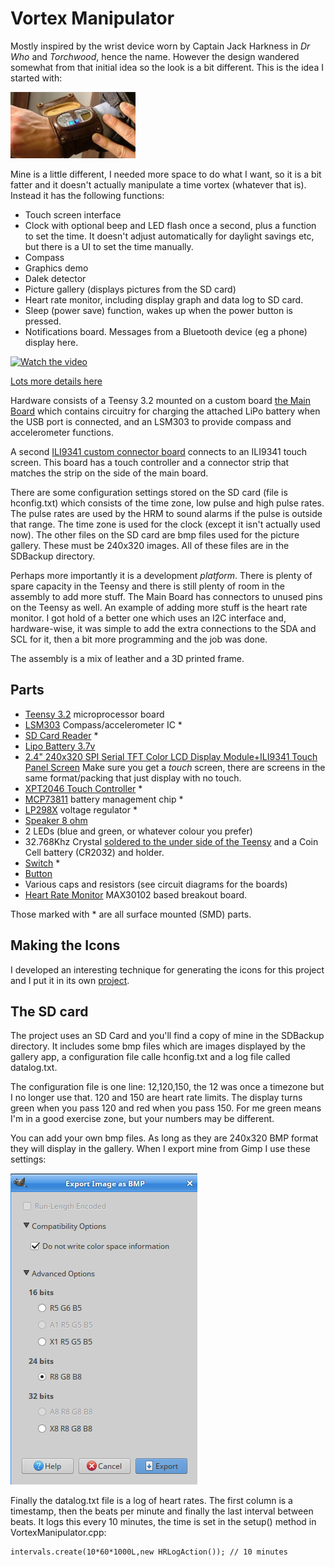 Vortex Manipulator
=

Mostly inspired by the wrist device worn by Captain Jack Harkness in _Dr Who_ and _Torchwood_, hence the name. However the design wandered somewhat from that initial idea so the look is a bit different. This is the idea I started with:

<img src="images/wriststrap-300x159.jpg?resize=300%2C159" alt="VM" style="width: 200px;"/>

Mine is a little different, I needed more space to do what I want, so it is a bit fatter and it doesn't actually manipulate a time vortex (whatever that is). Instead it has the following functions:

 * Touch screen interface
 * Clock with optional beep and LED flash once a second, plus a function to set the time. It doesn't adjust automatically for daylight savings etc, but there is a UI to set the time manually.
 * Compass
 * Graphics demo
 * Dalek detector
 * Picture gallery (displays pictures from the SD card)
 * Heart rate monitor, including display graph and data log to SD card.
 * Sleep (power save) function, wakes up when the power button is pressed.
 * Notifications board. Messages from a Bluetooth device (eg a phone) display here.

[![Watch the video](https://youtu.be/WImzifKEVy0/maxresdefault.jpg)](https://youtu.be/WImzifKEVy0)

[Lots more details here](https://github.com/RogerParkinson/vortex-manipulator)

Hardware consists of a Teensy 3.2 mounted on a custom board [the Main Board](eagle/MainBoard/Readme.md) which contains circuitry for charging the attached LiPo battery when the USB port is connected, and an LSM303 to provide compass and accelerometer functions.

A second [ILI9341 custom connector board](eagle/ILI9341-Touch-connector/Readme.md) connects to an ILI9341 touch screen. This board has a touch controller and a connector strip that matches the strip on the side of the main board.

There are some configuration settings stored on the SD card (file is hconfig.txt) which consists of the time zone, low pulse and high pulse rates. The pulse rates are used by the HRM to sound alarms if the pulse is outside that range. The time zone is used for the clock (except it isn't actually used now). The other files on the SD card are bmp files used for the picture gallery. These must be 240x320 images. All of these files are in the SDBackup directory.

Perhaps more importantly it is a development _platform_. There is plenty of spare capacity in the Teensy and there is still plenty of room in the assembly to add more stuff. The Main Board has connectors to unused pins on the Teensy as well. An example of adding more stuff is the heart rate monitor. I got hold of a better one which uses an I2C interface and, hardware-wise, it was simple to add the extra connections to the SDA and SCL for it, then a bit more programming and the job was done.

The assembly is a mix of leather and a 3D printed frame.

Parts
-

 * [Teensy 3.2](https://www.pjrc.com/store/teensy32.html) microprocessor board
 * [LSM303](http://nz.element14.com/stmicroelectronics/lsm303dlhc/sensor-3-ch-accel-mag-mod-14lga/dp/2068595) Compass/accelerometer IC *
 * [SD Card Reader](https://www.aliexpress.com/item/Free-Shipping-5PCS-67840-8001-Conn-SD-Card-HDR-9-POS-Solder-RA-SMD-Embossed-T/32651979617.html?spm=2114.01010208.3.8.SHXu2I&ws_ab_test=searchweb0_0,searchweb201602_3_10152_10065_10151_10068_436_10136_10157_10137_10060_10138_10155_10062_10156_10154_10056_10055_10054_10059_100032_100033_100031_10099_10103_10102_10096_10147_10052_10053_10050_10107_10142_10051_10084_10083_10080_10082_10081_10110_10175_10111_10112_10113_10114_10181_10037_10183_10182_10185_10033_10032_10078_10079_10077_10073_10070_10123,searchweb201603_2,ppcSwitch_4&btsid=7b9c1a86-e8c1-4082-b529-14cabbf02189&algo_expid=712bfc6c-3058-4115-9f9d-6d221787d2ec-1&algo_pvid=712bfc6c-3058-4115-9f9d-6d221787d2ec) *
 * [Lipo Battery 3.7v](https://www.aliexpress.com/item/3-7V-1000mah-753050-Lithium-Polymer-LiPo-Rechargeable-Battery-For-Mp3-MP4-MP5-DVD-PAD-mobile/32293277274.html?spm=2114.01010208.3.15.W3GGuF&ws_ab_test=searchweb0_0,searchweb201602_3_10152_10065_10151_10068_436_10136_10157_10137_10060_10138_10155_10062_10156_10154_10056_10055_10054_10059_100032_100033_100031_10099_10103_10102_10096_10147_10052_10053_10050_10107_10142_10051_10084_10083_10080_10082_10081_10110_10175_10111_10112_10113_10114_10181_10037_10183_10182_10185_10032_10078_10079_10077_10073_10070_10123,searchweb201603_2,ppcSwitch_4&btsid=7691371f-396d-424d-b6fc-32f0ece90527&algo_expid=46b76ba9-9c3b-4e16-846a-75c4c1e89c21-4&algo_pvid=46b76ba9-9c3b-4e16-846a-75c4c1e89c21)
 * [2.4" 240x320 SPI Serial TFT Color LCD Display Module+ILI9341 Touch Panel Screen](https://www.aliexpress.com/item/2-8-2-8-Inch-240x320-SPI-Serial-TFT-Color-LCD-Display-Module-Touch-Panel-Screen/32681743271.html?spm=2114.13010308.0.0.0kiaBY) Make sure you get a *touch* screen, there are screens in the same format/packing that just display with no touch.
 * [XPT2046 Touch Controller](https://www.aliexpress.com/item/Free-shipping-20pcs-lot-XPT2046-2046-TSSOP16-new-original/32639677099.html?spm=2114.13010608.0.0.BkDnSR) *
 * [MCP73811](https://www.aliexpress.com/item/100-new-origina-MCP73811T-420I-OT-battery-management-chip-73811-MCP73811-Free-shipping-best-match/32713220952.html?spm=2114.search0104.3.1.75a67645xuhfYb&ws_ab_test=searchweb0_0,searchweb201602_3_10065_10068_10547_319_317_10548_10696_10084_453_10924_10083_454_10925_10926_10618_10920_10921_10307_10922_537_536_5733313_5733211_10059_10884_5733113_10887_100031_321_5733413_322_10103_5733612_5733513,searchweb201603_2,ppcSwitch_0&algo_expid=36e5927f-8c98-4996-90c5-7ffab6aace2d-0&algo_pvid=36e5927f-8c98-4996-90c5-7ffab6aace2d) battery management chip *
 * [LP298X](http://www.datasheetcafe.com/lp298xs-datasheet-low-dropout-regulator/) voltage regulator *
 * [Speaker 8 ohm](https://www.aliexpress.com/item/Manufacturers-direct-sales-round-8-European-1W-speaker-1w8-European-speakers-8-European-1W-speaker-20mm/32777445698.html?spm=2114.10010108.1000014.5.zq1wAZ&traffic_analysisId=recommend_3035_null_null_null&scm=1007.13338.79672.000000000000000&pvid=fb37bd47-3760-417f-b739-e97fcb0411c1&tpp=1)
 * 2 LEDs (blue and green, or whatever colour you prefer)
 * 32.768Khz Crystal [soldered to the under side of the Teensy](https://www.pjrc.com/teensy/td_libs_Time.html) and a Coin Cell battery (CR2032) and holder.
 * [Switch](https://www.aliexpress.com/item/MINI-micro-Slide-Switch-On-OFF-2-Position-1P2T-SPDT-Miniature-Horizontal-Slide-Switch-SMD-7/32655484942.html?spm=2114.01010208.3.1.kFgw4d&ws_ab_test=searchweb0_0,searchweb201602_3_10152_10065_10151_10068_436_10136_10157_10137_10060_10138_10155_10062_10156_10154_10056_10055_10054_10059_100032_100033_100031_10099_10103_10102_10096_10147_10052_10053_10050_10107_10142_10051_10084_10083_10080_10082_10081_10110_10175_10111_10112_10113_10114_10181_10037_10183_10182_10185_10032_10078_10079_10077_10073_10070_10123,searchweb201603_2,ppcSwitch_4&btsid=4943b00a-2810-4553-922c-abebd41b5fcd&algo_expid=9ef925ce-c813-4853-b9b8-157b1cc2ff52-0&algo_pvid=9ef925ce-c813-4853-b9b8-157b1cc2ff52) *
 * [Button](https://www.aliexpress.com/item/Promotion-Amico-100-Pcs-6x6x4-5mm-Panel-PCB-Momentary-Tactile-Tact-Push-Button-Switch-4-Pin/32563399489.html?spm=2114.10010108.1000014.1.VHE2ua&traffic_analysisId=recommend_3035_null_null_null&scm=1007.13338.79672.000000000000000&pvid=3f217487-ecad-45bd-a56f-eb5fef49d540&tpp=1)
 * Various caps and resistors (see circuit diagrams for the boards)
 * [Heart Rate Monitor](https://www.aliexpress.com/item/Low-Power-MAX30102-Heart-Rate-Oxygen-Pulse-Breakout-for-Arduino-Replace-MAx30100/32892216359.html?spm=a2g0s.9042311.0.0.27424c4dQnQZ6O) MAX30102 based breakout board.
 
Those marked with * are all surface mounted (SMD) parts.
 
Making the Icons
-

I developed an interesting technique for generating the icons for this project and I put it in its own [project](https://github.com/RogerParkinson/MakeIcons).

The SD card
-

The project uses an SD Card and you'll find a copy of mine in the SDBackup directory. It includes some bmp files which are images displayed by the gallery app, a configuration file calle hconfig.txt and a log file called datalog.txt.

The configuration file is one line: 12,120,150,
the 12 was once a timezone but I no longer use that. 120 and 150 are heart rate limits. The display turns green when you pass 120 and red when you pass 150. For me green means I'm in a good exercise zone, but your numbers may be different.

You can add your own bmp files. As long as they are 240x320 BMP format they will display in the gallery. When I export mine from Gimp I use these settings:

<img src="images/gimp-export.png"/>

Finally the datalog.txt file is a log of heart rates. The first column is a timestamp, then the beats per minute and finally the last interval between beats. It logs this every 10 minutes, the time is set in the setup() method in VortexManipulator.cpp:

```
intervals.create(10*60*1000L,new HRLogAction()); // 10 minutes
``` 


